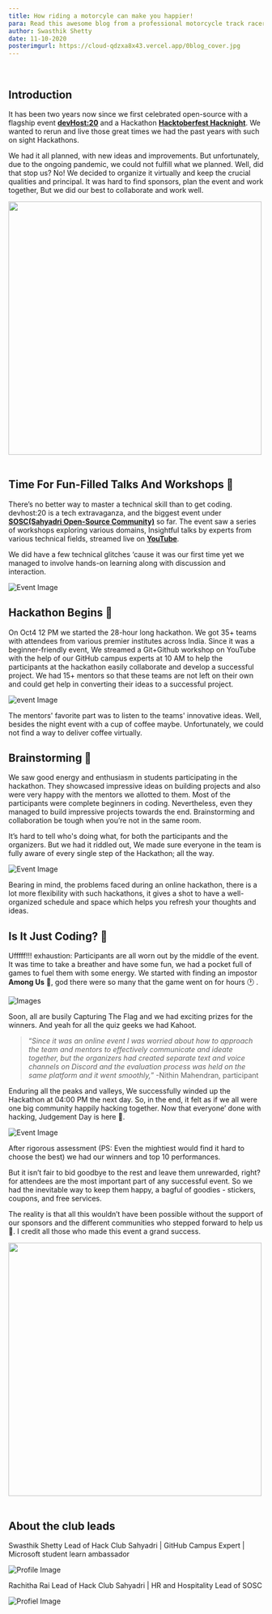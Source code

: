 ```yaml
---
title: How riding a motorcyle can make you happier!
para: Read this awesome blog from a professional motorcycle track racer. You will discover how riding a bike can make your happy!
author: Swasthik Shetty
date: 11-10-2020
posterimgurl: https://cloud-qdzxa8x43.vercel.app/0blog_cover.jpg
---
```


<br/>

## Introduction

It has been two years now since we first celebrated open-source with a flagship event [**devHost:20**](https://devhost2020.tech/) and a Hackathon [**Hacktoberfest Hacknight**](https://hacknight.netlify.app/). We wanted to rerun and live those great times we had the past years with such on sight Hackathons.

We had it all planned, with new ideas and improvements. But unfortunately, due to the ongoing pandemic, we could not fulfill what we planned. Well, did that stop us? No! We decided to organize it virtually and keep the crucial qualities and principal. It was hard to find sponsors, plan the event and work together, But we did our best to collaborate and work well.

<img src='https://media.giphy.com/media/l0MYDEPLWRWbJoRuU/giphy.gif' width='500px'/>

<br/>
<br/>

## Time For Fun-Filled Talks And Workshops 👾

There’s no better way to master a technical skill than to get coding. devhost:20 is a tech extravaganza, and the biggest event under [**SOSC(Sahyadri Open-Source Community)**](https://sosc.org.in/) so far. The event saw a series of workshops exploring various domains, Insightful talks by experts from various technical fields, streamed live on [**YouTube**](https://www.youtube.com/channel/UCk8nlSMwUT-jhEtamMF-V-w/featured).

We did have a few technical glitches ‘cause it was our first time yet we managed to involve hands-on learning along with discussion and interaction.

![Event Image](https://cloud-vj0nv6091.vercel.app/0img-20201001-wa0005__2_.jpeg)

## Hackathon Begins 🥳

On Oct4 12 PM we started the 28-hour long hackathon. We got 35+ teams with attendees from various premier institutes across India. Since it was a beginner-friendly event, We streamed a Git+Github workshop on YouTube with the help of our GitHub campus experts at 10 AM to help the participants at the hackathon easily collaborate and develop a successful project. We had 15+ mentors so that these teams are not left on their own and could get help in converting their ideas to a successful project.

![event Image](https://cloud-izuasv2pj.vercel.app/0img-20201002-wa0010.jpeg)

The mentors' favorite part was to listen to the teams' innovative ideas. Well, besides the night event with a cup of coffee maybe. Unfortunately, we could not find a way to deliver coffee virtually.

## Brainstorming 🧠

We saw good energy and enthusiasm in students participating in the hackathon. They showcased impressive ideas on building projects and also were very happy with the mentors we allotted to them. Most of the participants were complete beginners in coding. Nevertheless, even they managed to build impressive projects towards the end. Brainstorming and collaboration be tough when you’re not in the same room.

It’s hard to tell who's doing what, for both the participants and the organizers. But we had it riddled out, We made sure everyone in the team is fully aware of every single step of the Hackathon; all the way.

![Event Image](https://cloud-2m2sizmzp.vercel.app/0img-20201001-wa0015__2_.jpeg)

Bearing in mind, the problems faced during an online hackathon, there is a lot more flexibility with such hackathons, it gives a shot to have a well-organized schedule and space which helps you refresh your thoughts and ideas.

## Is It Just Coding? 🤔

Ufffff!!! exhaustion: Participants are all worn out by the middle of the event. It was time to take a breather and have some fun, we had a pocket full of games to fuel them with some energy. We started with finding an impostor **Among Us** 👻, god there were so many that the game went on for hours 🕐 .

![Images](https://cloud-hinqiplia.vercel.app/0image.png)

Soon, all are busily Capturing The Flag and we had exciting prizes for the winners. And yeah for all the quiz geeks we had Kahoot.

> “_Since it was an online event I was worried about how to approach the team and mentors to effectively communicate and ideate together, but the organizers had created separate text and voice channels on Discord and the evaluation process was held on the same platform and it went smoothly,_”
> -Nithin Mahendran, participant

Enduring all the peaks and valleys, We successfully winded up the Hackathon at 04:00 PM the next day. So, in the end, it felt as if we all were one big community happily hacking together. Now that everyone’ done with hacking, Judgement Day is here 😬.

![Event Image](https://cloud-izuasv2pj.vercel.app/3img-20201001-wa0017.jpeg)

After rigorous assessment (PS: Even the mightiest would find it hard to choose the best) we had our winners and top 10 performances.

But it isn’t fair to bid goodbye to the rest and leave them unrewarded, right? for attendees are the most important part of any successful event. So we had the inevitable way to keep them happy, a bagful of goodies - stickers, coupons, and free services.

The reality is that all this wouldn’t have been possible without the support of our sponsors and the different communities who stepped forward to help us 🥺. I credit all those who made this event a grand success.

<img src='https://media.giphy.com/media/3o6Zt6KHxJTbXCnSvu/source.gif' width='500px' />

<br/>
<br/>

## About the club leads

Swasthik Shetty
Lead of Hack Club Sahyadri | GitHub Campus Expert | Microsoft student learn ambassador

![Profile Image ](https://avatars1.githubusercontent.com/u/42874695?s=400&u=5270b0013aa377093ddd4e4ba44a7723102621b8&v=4)

Rachitha Rai
Lead of Hack Club Sahyadri | HR and Hospitality Lead of SOSC

![Profiel Image ](https://avatars2.githubusercontent.com/u/44114164?s=400&u=dd755b8c9f8b955f2e03ab2440feedc770546748&v=4)
